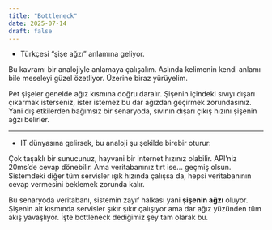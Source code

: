 ```yaml
---
title: "Bottleneck"
date: 2025-07-14
draft: false
---
```


- Türkçesi “şişe ağzı” anlamına geliyor.

Bu kavramı bir analojiyle anlamaya çalışalım. Aslında kelimenin kendi anlamı bile meseleyi güzel özetliyor. Üzerine biraz yürüyelim.

Pet şişeler genelde ağız kısmına doğru daralır. Şişenin içindeki sıvıyı dışarı çıkarmak isterseniz, ister istemez bu dar ağızdan geçirmek zorundasınız. Yani dış etkilerden bağımsız bir senaryoda, sıvının dışarı çıkış hızını şişenin ağzı belirler.

---

- IT dünyasına gelirsek, bu analoji şu şekilde birebir oturur:

Çok taşaklı bir sunucunuz, hayvani bir internet hızınız olabilir. API’niz 20ms’de cevap dönebilir. Ama veritabanınız tırt ise... geçmiş olsun. Sistemdeki diğer tüm servisler ışık hızında çalışsa da, hepsi veritabanının cevap vermesini beklemek zorunda kalır.

Bu senaryoda veritabanı, sistemin zayıf halkası yani **şişenin ağzı** oluyor. Şişenin alt kısmında servisler şıkır şıkır çalışıyor ama dar ağız yüzünden tüm akış yavaşlıyor. İşte bottleneck dediğimiz şey tam olarak bu.
